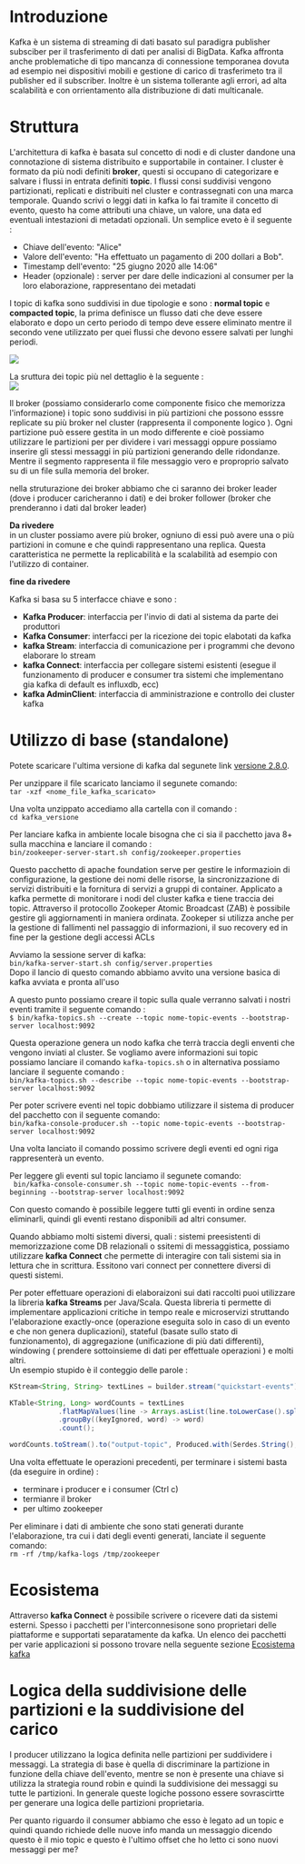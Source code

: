 # Introduzione 
Kafka è un sistema di streaming di dati basato sul paradigra publisher subsciber per il trasferimento di dati per analisi di BigData. Kafka affronta anche problematiche di tipo mancanza di connessione temporanea dovuta ad esempio nei dispositivi mobili e gestione di carico di trasferimeto tra il publisher ed il subscriber. Inoltre è un sistema tollerante agli errori, ad alta scalabilità e con orrientamento alla distribuzione di dati multicanale.

# Struttura 

L'architettura di kafka è basata sul concetto di nodi e di cluster dandone una connotazione di sistema distribuito e supportabile in container.
I cluster è formato da più nodi definiti **broker**, questi si occupano di categorizare e salvare i flussi in entrata definiti **topic**.
I flussi consi suddivisi vengono partizionati, replicati e distribuiti nel cluster e contrassegnati con una marca temporale.
Quando scrivi o leggi dati in kafka lo fai tramite il concetto di evento, questo ha come attributi una chiave, un valore, una data ed eventuali intestazioni di metadati opzionali.
Un semplice eveto è il seguente :
+ Chiave dell'evento: "Alice"
+ Valore dell'evento: "Ha effettuato un pagamento di 200 dollari a Bob".
+ Timestamp dell'evento: "25 giugno 2020 alle 14:06"
+ Header (opzionale) : server per dare delle indicazioni al consumer per la loro elaborazione, rappresentano dei metadati 

I topic di kafka sono suddivisi in due tipologie e sono : **normal topic** e **compacted topic**, la prima definisce un flusso dati che deve essere elaborato e dopo un certo periodo di tempo deve essere eliminato mentre il secondo vene utilizzato per quei flussi che devono essere salvati per lunghi periodi. 

![](../../../immagini/StrutturaKafka.png)

La sruttura dei topic più nel dettaglio è la seguente :  
![](../../../immagini/apache-kafka-architecture-fundamentals-explained-13-638.jpg)

Il broker (possiamo considerarlo come componente fisico che memorizza l'informazione) i topic sono suddivisi in più partizioni che possono esssre replicate su più broker nel cluster (rappresenta il componente logico ).
Ogni partizione può essere gestita in un modo differente e cioè possiamo utilizzare le partizioni per per dividere i vari messaggi oppure possiamo inserire gli stessi messaggi in più partizioni generando delle ridondanze. 
Mentre il segmento rappresenta il file messaggio vero e proproprio salvato su di un file sulla memoria del broker.

nella struturazione dei broker abbiamo che ci saranno dei broker leader (dove i producer caricheranno i dati) e dei broker follower (broker che prenderanno i dati dal broker leader)

**Da rivedere**  
in un cluster possiamo avere più broker, ogniuno di essi può avere una o più partizioni in comune e che quindi rappresentano una replica.  Questa caratteristica ne permette la replicabilità e la scalabilità ad esempio con l'utilizzo di container.

**fine da rivedere**

Kafka si basa su 5 interfacce chiave e sono :
+ **Kafka Producer**: interfaccia per l'invio di dati al sistema da parte dei produttori
+ **Kafka Consumer**: interfacci per la ricezione dei topic elabotati da kafka
+ **kafka Stream**: interfaccia di comunicazione per i programmi che devono elaborare lo stream 
+ **kafka Connect**: interfaccia per collegare sistemi esistenti (esegue il funzionamento di producer e consumer tra sistemi che implementano gia kafka di default es influxdb, ecc)
+ **kafka AdminClient**: interfaccia di amministrazione e controllo dei cluster kafka

# Utilizzo di base (standalone)

Potete scaricare l'ultima versione di kafka dal segunete link [versione 2.8.0](https://downloads.apache.org/kafka/2.8.0/kafka_2.13-2.8.0.tgz).

Per unzippare il file scaricato lanciamo il segunete comando:  
`tar -xzf <nome_file_kafka_scaricato>`  

Una volta unzippato accediamo alla cartella con il comando :  
`cd kafka_versione`  

Per lanciare kafka in ambiente locale bisogna che ci sia il pacchetto java 8+ sulla macchina e lanciare il comando :  
`bin/zookeeper-server-start.sh config/zookeeper.properties`  

Questo pacchetto di apache foundation serve per gestire le informazioin di configurazione, la gestione dei nomi delle risorse, la sincronizzazione di servizi distribuiti e la fornitura di servizi a gruppi di container. Applicato a kafka permette di monitorare i nodi del cluster kafka e tiene traccia dei topic. Attraverso il protocollo Zookeper Atomic Broadcast (ZAB) è possibile gestire gli aggiornamenti in maniera ordinata.
Zookeper si utilizza anche per la gestione di fallimenti nel passaggio di informazioni, il suo recovery ed in fine per la gestione degli accessi ACLs

Avviamo la sessione server di kafka:  
`bin/kafka-server-start.sh config/server.properties`  
Dopo il lancio di questo comando abbiamo avvito una versione basica di kafka avviata e pronta all'uso

A questo punto possiamo creare il topic sulla quale verranno salvati i nostri eventi tramite il seguente comando :  
`$ bin/kafka-topics.sh --create --topic nome-topic-events --bootstrap-server localhost:9092`  

Questa operazione genera un nodo kafka che terrà traccia degli enventi che vengono inviati al cluster.  Se vogliamo avere informazioni sui topic possiamo lanciare il comando `kafka-topics.sh` o in alternativa possiamo lanciare il seguente comando :  
`bin/kafka-topics.sh --describe --topic nome-topic-events --bootstrap-server localhost:9092`  

Per poter scrivere eventi nel topic dobbiamo utilizzare il sistema di producer del pacchetto con il seguente comando:  
`bin/kafka-console-producer.sh --topic nome-topic-events --bootstrap-server localhost:9092`  

Una volta lanciato il comando possimo scrivere degli eventi ed ogni riga rappresenterà un evento.  

Per leggere gli eventi sul topic lanciamo il segunete comando:  
` bin/kafka-console-consumer.sh --topic nome-topic-events --from-beginning --bootstrap-server localhost:9092`  

Con questo comando è possibile leggere tutti gli eventi in ordine senza eliminarli, quindi gli eventi restano disponibili ad altri consumer.  

Quando abbiamo molti sistemi diversi, quali : sistemi preesistenti di memorizzazione come DB relazionali o ssitemi di messaggistica, possiamo utilizzare **kafka Connect** che permette di interagire con tali sistemi sia in lettura che in scrittura. Essitono vari connect per connettere diversi di questi sistemi.

Per poter effettuare operazioni di elaboraizoni sui dati raccolti puoi utilizzare la libreria **kafka Streams** per Java/Scala. Questa libreria ti permette di implementare applicazioni critiche in tempo reale e microservizi struttando l'elaborazione exactly-once (operazione eseguita solo in caso di un evento e che non genera duplicazioni), stateful (basate sullo stato di funzionamento), di aggregazione (unificazione di più dati differenti), windowing ( prendere sottoinsieme di dati per effettuale operazioni ) e molti altri.  
Un esempio stupido è il conteggio delle parole :
```java
KStream<String, String> textLines = builder.stream("quickstart-events");

KTable<String, Long> wordCounts = textLines
            .flatMapValues(line -> Arrays.asList(line.toLowerCase().split(" ")))
            .groupBy((keyIgnored, word) -> word)
            .count();

wordCounts.toStream().to("output-topic", Produced.with(Serdes.String(), Serdes.Long()));
```

Una volta effettuate le operazioni precedenti, per terminare i sistemi basta (da eseguire in ordine) :
+ terminare i producer e i consumer (Ctrl c)
+ termianre il broker 
+ per ultimo zookeeper

Per eliminare i dati di ambiente che sono stati generati durante l'elaborazione, tra cui i dati degli eventi generati, lanciate il seguente comando:  
`rm -rf /tmp/kafka-logs /tmp/zookeeper`



# Ecosistema
Attraverso **kafka Connect** è possibile scrivere o ricevere dati da sistemi esterni. Spesso i pacchetti per l'interconnesisone sono proprietari delle piattaforme e supportati separatamente da kafka.
Un elenco dei pacchetti per varie applicazioni si possono trovare nella seguente sezione [Ecosistema kafka](https://cwiki.apache.org/confluence/display/KAFKA/Ecosystem)


# Logica della suddivisione delle partizioni e la suddivisione del carico

I producer utilizzano la logica definita nelle partizioni per suddividere i messaggi. La strategia di base è quella di discriminare la partizione in funzione della chiave dell'evento, mentre se non è presente una chiave si utilizza la strategia round robin e quindi la suddivisione dei messaggi su tutte le partizioni. In generale queste logiche possono essere sovrascirtte per generare una logica delle partizioni proprietaria. 

Per quanto riguardo il consumer abbiamo che esso è legato ad un topic e quindi quando richiede delle nuove info manda un messaggio dicendo questo è il mio topic e questo è l'ultimo offset che ho letto ci sono nuovi messaggi per me? 